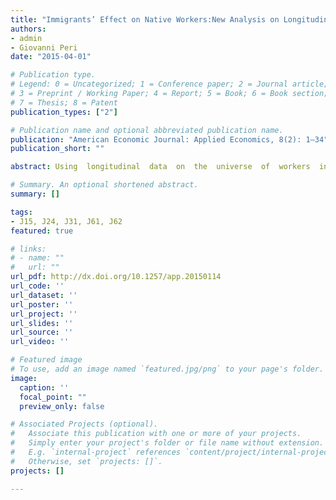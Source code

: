```yaml
---
title: "Immigrants’ Effect on Native Workers:New Analysis on Longitudinal Data"
authors:
- admin
- Giovanni Peri
date: "2015-04-01"

# Publication type.
# Legend: 0 = Uncategorized; 1 = Conference paper; 2 = Journal article;
# 3 = Preprint / Working Paper; 4 = Report; 5 = Book; 6 = Book section;
# 7 = Thesis; 8 = Patent
publication_types: ["2"]

# Publication name and optional abbreviated publication name.
publication: "American Economic Journal: Applied Economics, 8(2): 1–34"
publication_short: ""

abstract: Using  longitudinal  data  on  the  universe  of  workers  in  Denmark  during the period 1991–2008, we track the labor market outcomes of low-skilled natives in response to an exogenous inflow of  low-skilled immigrants. We innovate on previous identification strategies by con-sidering  immigrants  distributed  across  municipalities  by  a  refugee  dispersal  policy  in  place  between  1986  and  1998.  We  find  that  an  increase  in  the  supply  of  refugee-country  immigrants  pushed  less  educated  native  workers  (especially  the  young  and  low-tenured  ones) to pursue less manual-intensive occupations. As a result immi-gration had positive effects on native unskilled wages, employment, and occupational mobility.

# Summary. An optional shortened abstract.
summary: []

tags:
- J15, J24, J31, J61, J62
featured: true

# links:
# - name: ""
#   url: ""
url_pdf: http://dx.doi.org/10.1257/app.20150114
url_code: ''
url_dataset: ''
url_poster: ''
url_project: ''
url_slides: ''
url_source: ''
url_video: ''

# Featured image
# To use, add an image named `featured.jpg/png` to your page's folder. 
image:
  caption: ''
  focal_point: ""
  preview_only: false

# Associated Projects (optional).
#   Associate this publication with one or more of your projects.
#   Simply enter your project's folder or file name without extension.
#   E.g. `internal-project` references `content/project/internal-project/index.md`.
#   Otherwise, set `projects: []`.
projects: []

---
```

